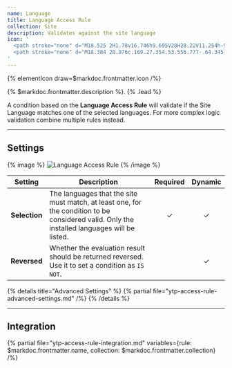 ```yaml
---
name: Language
title: Language Access Rule
collection: Site
description: Validates against the site language
icon: '
  <path stroke="none" d="M18.525 2H1.78v16.746h9.695V28H28.22V11.254h-9.695V2zM9.068 5.966L6.302 13.86h1.867l.45-1.284h2.856v4.407H3.542V3.763h13.22v7.491H13.09l-1.852-5.288h-2.17zm2 4.848H9.237l.916-2.613.915 2.613zm15.39 2.203v13.22h-13.22v-13.22h13.22z"/>
  <path stroke="none" d="M18.384 20.976c.169.27.354.53.556.777-.64.345-1.365.517-2.177.518v1.763c1.33 0 2.518-.353 3.525-1.037 1.008.684 2.196 1.037 3.526 1.037V22.27c-.811 0-1.537-.173-2.177-.518.201-.247.387-.507.555-.777a9.16 9.16 0 001.107-2.67h.955v-1.764H21.17V15.22h-1.762v1.322h-3.085v1.763h.955a9.16 9.16 0 001.107 2.67zm3.09-2.67a7.33 7.33 0 01-.777 1.735c-.124.2-.26.393-.409.576a5.703 5.703 0 01-.382-.532 7.31 7.31 0 01-.804-1.78h2.372z"/>
'
---
```


{% elementIcon draw=$markdoc.frontmatter.icon /%}

{% $markdoc.frontmatter.description %}. {% .lead %}

A condition based on the **Language Access Rule** will validate if the Site Language matches one of the selected languages. For more complex logic validation combine multiple rules instead.

---

## Settings

{% image %}
![Language Access Rule](/assets/ytp/access/rule-language.webp)
{% /image %}

| Setting | Description | Required | Dynamic |
| ------- | ----------- | :------: | :-----: |
| **Selection** | The languages that the site must match, at least one, for the condition to be considered valid. Only the installed languages will be listed. | &#x2713; | &#x2713; |
| **Reversed** | Whether the evaluation result should be returned reversed. Use it to set a condition as `IS NOT`. | | &#x2713; |

{% details title="Advanced Settings" %}
    {% partial file="ytp-access-rule-advanced-settings.md" /%}
{% /details %}

---

## Integration

{% partial file="ytp-access-rule-integration.md" variables={rule: $markdoc.frontmatter.name, collection: $markdoc.frontmatter.collection} /%}
